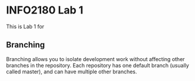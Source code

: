 # INFO2180 Lab 1

This is Lab 1 for <Rommona Wright>

## Branching

Branching allows you to isolate development work without affecting other branches in the repository. Each repository has one default branch (usually called master), and can have multiple other branches.
